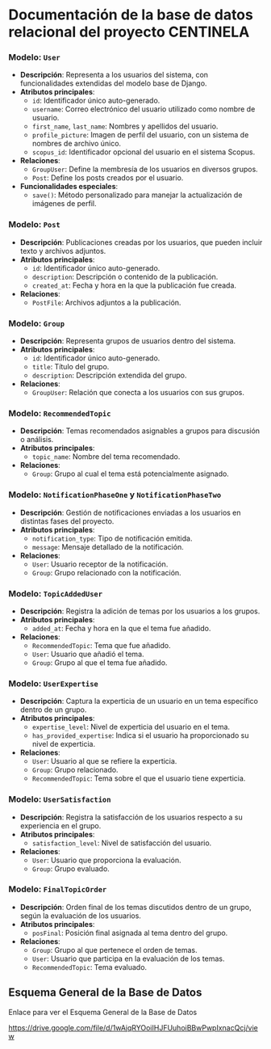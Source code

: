 # Documentación de la base de datos relacional del proyecto CENTINELA  

### Modelo: `User`
- **Descripción**: Representa a los usuarios del sistema, con funcionalidades extendidas del modelo base de Django.
- **Atributos principales**:
  - `id`: Identificador único auto-generado.
  - `username`: Correo electrónico del usuario utilizado como nombre de usuario.
  - `first_name`, `last_name`: Nombres y apellidos del usuario.
  - `profile_picture`: Imagen de perfil del usuario, con un sistema de nombres de archivo único.
  - `scopus_id`: Identificador opcional del usuario en el sistema Scopus.
- **Relaciones**:
  - `GroupUser`: Define la membresía de los usuarios en diversos grupos.
  - `Post`: Define los posts creados por el usuario.
- **Funcionalidades especiales**:
  - `save()`: Método personalizado para manejar la actualización de imágenes de perfil.

### Modelo: `Post`
- **Descripción**: Publicaciones creadas por los usuarios, que pueden incluir texto y archivos adjuntos.
- **Atributos principales**:
  - `id`: Identificador único auto-generado.
  - `description`: Descripción o contenido de la publicación.
  - `created_at`: Fecha y hora en la que la publicación fue creada.
- **Relaciones**:
  - `PostFile`: Archivos adjuntos a la publicación.

### Modelo: `Group`
- **Descripción**: Representa grupos de usuarios dentro del sistema.
- **Atributos principales**:
  - `id`: Identificador único auto-generado.
  - `title`: Título del grupo.
  - `description`: Descripción extendida del grupo.
- **Relaciones**:
  - `GroupUser`: Relación que conecta a los usuarios con sus grupos.

### Modelo: `RecommendedTopic`
- **Descripción**: Temas recomendados asignables a grupos para discusión o análisis.
- **Atributos principales**:
  - `topic_name`: Nombre del tema recomendado.
- **Relaciones**:
  - `Group`: Grupo al cual el tema está potencialmente asignado.

### Modelo: `NotificationPhaseOne` y `NotificationPhaseTwo`
- **Descripción**: Gestión de notificaciones enviadas a los usuarios en distintas fases del proyecto.
- **Atributos principales**:
  - `notification_type`: Tipo de notificación emitida.
  - `message`: Mensaje detallado de la notificación.
- **Relaciones**:
  - `User`: Usuario receptor de la notificación.
  - `Group`: Grupo relacionado con la notificación.

### Modelo: `TopicAddedUser`
- **Descripción**: Registra la adición de temas por los usuarios a los grupos.
- **Atributos principales**:
  - `added_at`: Fecha y hora en la que el tema fue añadido.
- **Relaciones**:
  - `RecommendedTopic`: Tema que fue añadido.
  - `User`: Usuario que añadió el tema.
  - `Group`: Grupo al que el tema fue añadido.

### Modelo: `UserExpertise`
- **Descripción**: Captura la experticia de un usuario en un tema específico dentro de un grupo.
- **Atributos principales**:
  - `expertise_level`: Nivel de experticia del usuario en el tema.
  - `has_provided_expertise`: Indica si el usuario ha proporcionado su nivel de experticia.
- **Relaciones**:
  - `User`: Usuario al que se refiere la experticia.
  - `Group`: Grupo relacionado.
  - `RecommendedTopic`: Tema sobre el que el usuario tiene experticia.

### Modelo: `UserSatisfaction`
- **Descripción**: Registra la satisfacción de los usuarios respecto a su experiencia en el grupo.
- **Atributos principales**:
  - `satisfaction_level`: Nivel de satisfacción del usuario.
- **Relaciones**:
  - `User`: Usuario que proporciona la evaluación.
  - `Group`: Grupo evaluado.

### Modelo: `FinalTopicOrder`
- **Descripción**: Orden final de los temas discutidos dentro de un grupo, según la evaluación de los usuarios.
- **Atributos principales**:
  - `posFinal`: Posición final asignada al tema dentro del grupo.
- **Relaciones**:
  - `Group`: Grupo al que pertenece el orden de temas.
  - `User`: Usuario que participa en la evaluación de los temas.
  - `RecommendedTopic`: Tema evaluado.


## Esquema General de la Base de Datos
Enlace para ver el Esquema General de la Base de Datos

https://drive.google.com/file/d/1wAjqRYOoiIHJFUuhoiBBwPwpIxnacQcj/view